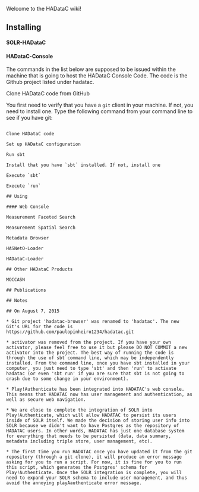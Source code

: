 Welcome to the HADataC wiki!

## Installing

#### SOLR-HADataC

#### HADataC-Console

The commands in the list below are supposed to be issued within the machine that is going to host the HADataC Console Code. The code is the Github project listed under hadatac.

Clone HADataC code from GitHub

You first need to verify that you have a `git` client in your machine. If not, you need to install one. Type the following command from your command line to see if you have git:

```git'''

Clone HADataC code 

Set up HADataC configuration

Run sbt

Install that you have `sbt` installed. If not, install one

Execute `sbt`

Execute `run`

## Using

#### Web Console

Measurement Faceted Search

Measurement Spatial Search

Metadata Browser
 
HASNetO-Loader

HADataC-Loader

## Other HADataC Products

MOCCASN

## Publications

## Notes

## On August 7, 2015

* Git project 'hadatac-browser' was renamed to 'hadatac'. The new Git's URL for the code is https://github.com/paulopinheiro1234/hadatac.git

* activator was removed from the project. If you have your own activator, please feel free to use it but please DO NOT COMMIT a new activator into the project. The best way of running the code is through the use of sbt command line, which may be independently installed. From the command line, once you have sbt installed in your computer, you just need to type 'sbt' and then 'run' to activate hadatac (or even 'sbt run' if you are sure that sbt is not going to crash due to some change in your environment).

* Play!Authenticate has been integrated into HADATAC's web console. This means that HADATAC now has user management and authentication, as well as secure web navigation.

* We are close to complete the integration of SOLR into Play!Authenticate, which will allow HADATAC to persist its users inside of SOLR itself. We made the decision of storing user info into SOLR because we didn't want to have Postgres as the repository of HADATAC users. In other words, HADATAC has just one database system for everything that needs to be persisted (data, data summary, metadata including triple store, user management, etc).

* The first time you run HADATAC once you have updated it from the git repository (through a git clone), it will produce an error message asking for you to run a script. For now, it is fine for you to run this script, which generates the Postgres' schema for Play!Authenticate. Once the SOLR integration is complete, you will need to expand your SOLR schema to include user management, and thus avoid the annoying playAauthenticate error message. 
